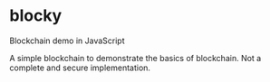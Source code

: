 # blocky
Blockchain demo in JavaScript

A simple blockchain to demonstrate the basics of blockchain. 
Not a complete and secure implementation.